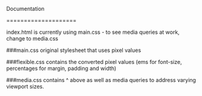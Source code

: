 Documentation

====================

index.html is currently using main.css - to see media queries at work, change to media.css

###main.css
original stylesheet that uses pixel values

###flexible.css
contains the converted pixel values (ems for font-size, percentages for margin, padding and width)

###media.css
contains ^ above as well as media queries to address varying viewport sizes.

